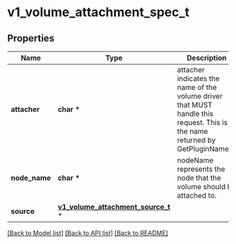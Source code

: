 # v1_volume_attachment_spec_t

## Properties
Name | Type | Description | Notes
------------ | ------------- | ------------- | -------------
**attacher** | **char \*** | attacher indicates the name of the volume driver that MUST handle this request. This is the name returned by GetPluginName(). | 
**node_name** | **char \*** | nodeName represents the node that the volume should be attached to. | 
**source** | [**v1_volume_attachment_source_t**](v1_volume_attachment_source.md) \* |  | 

[[Back to Model list]](../README.md#documentation-for-models) [[Back to API list]](../README.md#documentation-for-api-endpoints) [[Back to README]](../README.md)


